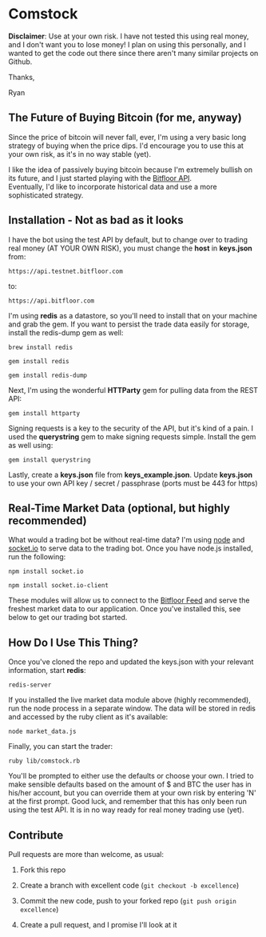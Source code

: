 Comstock
========

**Disclaimer**: Use at your own risk.  I have not tested this using real money, and I don't want you to lose money!  I plan on using this personally, and I wanted to get the code out there since there aren't many similar projects on Github.  

Thanks,

Ryan

The Future of Buying Bitcoin (for me, anyway)
--------

Since the price of bitcoin will never fall, ever, I'm using a very basic
long strategy of buying when the price dips.  I'd encourage you to use this at your
own risk, as it's in no way stable (yet).  

I like the idea of passively buying bitcoin because I'm extremely bullish on its
future, and I just started playing with the [Bitfloor API](https://bitfloor.com/docs/api).  
Eventually, I'd like to incorporate historical data and use a more sophisticated strategy.

Installation - Not as bad as it looks
--------

I have the bot using the test API by default, but to change over to trading real money (AT YOUR OWN RISK),
you must change the **host** in **keys.json** from:

    https://api.testnet.bitfloor.com

to:

    https://api.bitfloor.com

I'm using **redis** as a datastore, so you'll need to install that on your machine and grab the gem.
If you want to persist the trade data easily for storage, install the redis-dump gem as well:

    brew install redis

    gem install redis

    gem install redis-dump

Next, I'm using the wonderful **HTTParty** gem for pulling data from the REST API:

    gem install httparty

Signing requests is a key to the security of the API, but it's kind of a pain.  I used the
**querystring** gem to make signing requests simple.  Install the gem as well using:

    gem install querystring

Lastly, create a **keys.json** file from **keys_example.json**.  Update **keys.json** to use your own API key / secret / passphrase (ports must be 443 for https)

Real-Time Market Data (optional, but highly recommended)
---------

What would a trading bot be without real-time data?  I'm using [node](http://nodejs.org/) and [socket.io](http://socket.io) to serve data to the trading bot.  Once you have node.js installed, run the following:

    npm install socket.io

    npm install socket.io-client

These modules will allow us to connect to the [Bitfloor Feed](https://testnet.bitfloor.com/docs/api/market-data/websocket) and serve the freshest market data to our application.  Once you've installed this, see below to get our trading bot started.

How Do I Use This Thing?
---------

Once you've cloned the repo and updated the keys.json with your relevant information, start **redis**:

    redis-server

If you installed the live market data module above (highly recommended), run the node process in a separate window.  The data will be stored in redis and accessed by the ruby client as it's available:

    node market_data.js

Finally, you can start the trader:

    ruby lib/comstock.rb

You'll be prompted to either use the defaults or choose your own. I tried to make sensible defaults based on the amount of $ and BTC the user has in his/her account, but you can override them at your own risk by entering 'N' at the first prompt.  Good luck, and remember that this has only been run using the test API.  It is in no way ready for real money trading use (yet).

Contribute
---------

Pull requests are more than welcome, as usual:

1. Fork this repo

2. Create a branch with excellent code (`git checkout -b excellence`)

3. Commit the new code, push to your forked repo (`git push origin excellence`)

4. Create a pull request, and I promise I'll look at it

